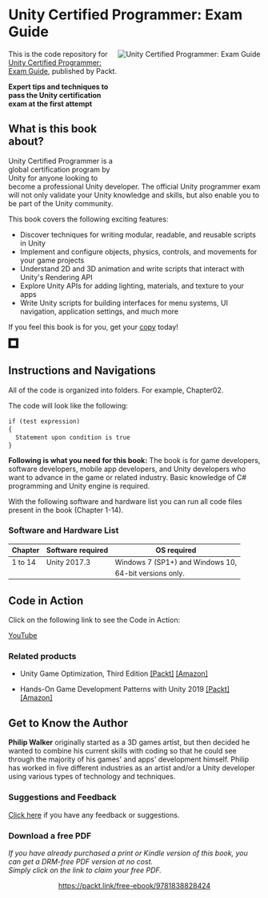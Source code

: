 # Unity Certified Programmer: Exam Guide

<a href="https://www.packtpub.com/game-development/unity-certified-programmer-study-guide?utm_source=github&utm_medium=repository&utm_campaign=9781838828424"><img src="https://www.packtpub.com/media/catalog/product/cache/bf3310292d6e1b4ca15aeea773aca35e/9/7/9781838828424-original_45.jpeg" alt="Unity Certified Programmer: Exam Guide" height="256px" align="right"></a>

This is the code repository for [Unity Certified Programmer: Exam Guide](https://www.packtpub.com/game-development/unity-certified-programmer-study-guide?utm_source=github&utm_medium=repository&utm_campaign=9781838828424), published by Packt.

**Expert tips and techniques to pass the Unity certification exam at the first attempt**

## What is this book about?
Unity Certified Programmer is a global certification program by Unity for anyone looking to become a professional Unity developer. The official Unity programmer exam will not only validate your Unity knowledge and skills, but also enable you to be part of the Unity community.

This book covers the following exciting features: 
* Discover techniques for writing modular, readable, and reusable scripts in Unity
* Implement and configure objects, physics, controls, and movements for your game projects
* Understand 2D and 3D animation and write scripts that interact with Unity's Rendering API
* Explore Unity APIs for adding lighting, materials, and texture to your apps
* Write Unity scripts for building interfaces for menu systems, UI navigation, application settings, and much more

If you feel this book is for you, get your [copy](https://www.amazon.com/dp/1838828427) today!

<a href="https://www.packtpub.com/?utm_source=github&utm_medium=banner&utm_campaign=GitHubBanner"><img src="https://raw.githubusercontent.com/PacktPublishing/GitHub/master/GitHub.png" alt="https://www.packtpub.com/" border="5" /></a>

## Instructions and Navigations
All of the code is organized into folders. For example, Chapter02.

The code will look like the following:
```
if (test expression)
{
  Statement upon condition is true
}
```

**Following is what you need for this book:**
The book is for game developers, software developers, mobile app developers, and Unity developers who want to advance in the game or related industry. Basic knowledge of C# programming and Unity engine is required.

With the following software and hardware list you can run all code files present in the book (Chapter 1-14).

### Software and Hardware List

| Chapter  | Software required                   | OS required                        |
| -------- | ------------------------------------| -----------------------------------|
| 1 to 14  |     Unity 2017.3                    | Windows 7 (SP1+) and Windows 10,   |
|          |                                     |  64-bit versions only.             |

## Code in Action

Click on the following link to see the Code in Action: 

[YouTube](https://www.youtube.com/playlist?list=PLeLcvrwLe184walvZVrGsvg7LOo7hcqei)

### Related products <Other books you may enjoy>
* Unity Game Optimization, Third Edition [[Packt]](https://www.packtpub.com/game-development/unity-game-optimization-third-edition?utm_source=github&utm_medium=repository&utm_campaign=9781838556518) [[Amazon]](https://www.amazon.com/dp/1838556516)

* Hands-On Game Development Patterns with Unity 2019 [[Packt]](https://www.packtpub.com/game-development/hands-game-development-patterns-unity-2019?utm_source=github&utm_medium=repository&utm_campaign=9781789349337) [[Amazon]](https://www.amazon.com/dp/1789349338)

## Get to Know the Author
**Philip Walker**
originally started as a 3D games artist, but then decided he wanted to combine his current skills with coding so that he could see through the majority of his games' and apps' development himself. Philip has worked in five different industries as an artist and/or a Unity developer using various types of technology and techniques.


### Suggestions and Feedback
[Click here](https://docs.google.com/forms/d/e/1FAIpQLSdy7dATC6QmEL81FIUuymZ0Wy9vH1jHkvpY57OiMeKGqib_Ow/viewform) if you have any feedback or suggestions.
### Download a free PDF

 <i>If you have already purchased a print or Kindle version of this book, you can get a DRM-free PDF version at no cost.<br>Simply click on the link to claim your free PDF.</i>
<p align="center"> <a href="https://packt.link/free-ebook/9781838828424">https://packt.link/free-ebook/9781838828424 </a> </p>